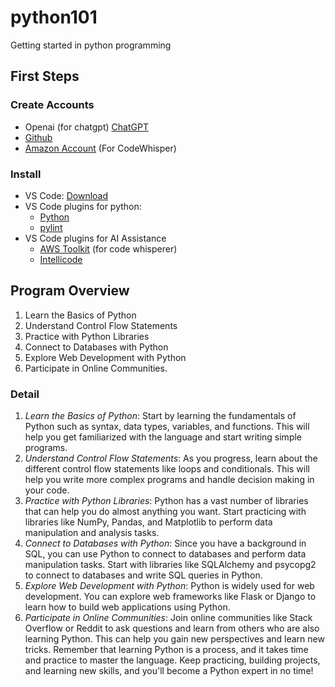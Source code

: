 # python101

Getting started in python programming

## First Steps

### Create Accounts

* Openai (for chatgpt) [ChatGPT](https://chat.openai.com/)
* [Github](https://github.com/signup)
* [Amazon Account](https://portal.aws.amazon.com/billing/signup) (For CodeWhisper)

### Install

* VS Code: [Download](https://code.visualstudio.com/)
* VS Code plugins for python:
    * [Python](https://marketplace.visualstudio.com/items?itemName=ms-python.python)
    * [pylint](https://marketplace.visualstudio.com/items?itemName=ms-python.pylint)
* VS Code plugins for AI Assistance
    * [AWS Toolkit](https://aws.amazon.com/codewhisperer/resources/#Getting_started/) (for code whisperer)
    * [Intellicode](https://marketplace.visualstudio.com/items?itemName=VisualStudioExptTeam.vscodeintellicode)

## Program Overview

1. Learn the Basics of Python
2. Understand Control Flow Statements
3. Practice with Python Libraries
4. Connect to Databases with Python
5. Explore Web Development with Python
6. Participate in Online Communities.

### Detail

1. *Learn the Basics of Python*: Start by learning the fundamentals of Python such as syntax, data types, variables, and functions. This will help you get familiarized with the language and start writing simple programs.
2. *Understand Control Flow Statements*: As you progress, learn about the different control flow statements like loops and conditionals. This will help you write more complex programs and handle decision making in your code.
3. *Practice with Python Libraries*: Python has a vast number of libraries that can help you do almost anything you want. Start practicing with libraries like NumPy, Pandas, and Matplotlib to perform data manipulation and analysis tasks.
4. *Connect to Databases with Python*: Since you have a background in SQL, you can use Python to connect to databases and perform data manipulation tasks. Start with libraries like SQLAlchemy and psycopg2 to connect to databases and write SQL queries in Python.
5. *Explore Web Development with Python*: Python is widely used for web development. You can explore web frameworks like Flask or Django to learn how to build web applications using Python.
6. *Participate in Online Communities*: Join online communities like Stack Overflow or Reddit to ask questions and learn from others who are also learning Python. This can help you gain new perspectives and learn new tricks.
Remember that learning Python is a process, and it takes time and practice to master the language. Keep practicing, building projects, and learning new skills, and you'll become a Python expert in no time!

